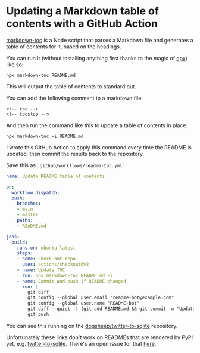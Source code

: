 # Updating a Markdown table of contents with a GitHub Action

[markdown-toc](https://github.com/jonschlinkert/markdown-toc) is a Node script that parses a Markdown file and generates a table of contents for it, based on the headings.

You can run it (without installing anything first thanks to the magic of [npx](https://medium.com/@maybekatz/introducing-npx-an-npm-package-runner-55f7d4bd282b)) like so:

    npx markdown-toc README.md

This will output the table of contents to standard out.

You can add the following comment to a markdown file:
  
    <!-- toc -->
    <!-- tocstop -->

And then run the command like this to update a table of contents in place:

    npx markdown-toc -i README.md

I wrote this GitHub Action to apply this command every time the README is updated, then commit the results back to the repository.

Save this as `.github/workflows/readme-toc.yml`:

```yaml
name: Update README table of contents

on:
  workflow_dispatch:
  push:
    branches:
    - main
    - master
    paths:
    - README.md

jobs:
  build:
    runs-on: ubuntu-latest
    steps:
    - name: Check out repo
      uses: actions/checkout@v2
    - name: Update TOC
      run: npx markdown-toc README.md -i
    - name: Commit and push if README changed
      run: |-
        git diff
        git config --global user.email "readme-bot@example.com"
        git config --global user.name "README-bot"
        git diff --quiet || (git add README.md && git commit -m "Updated README")
        git push
```
You can see this running on the [dogsheep/twitter-to-sqlite](https://github.com/dogsheep/twitter-to-sqlite) repository.

Unfortunately these links don't work on READMEs that are rendered by PyPI yet, e.g. [twitter-to-sqlite](https://pypi.org/project/twitter-to-sqlite/). There's an open issue for that [here](https://github.com/pypa/readme_renderer/issues/169).
